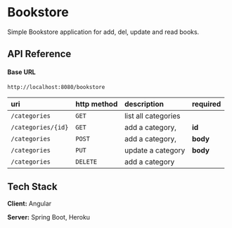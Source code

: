 
# Bookstore

Simple Bookstore application for add, del, update and read books. 

## API Reference

#### Base URL

```http
http://localhost:8080/bookstore
```

| uri | http method     | description                | required
| :-------- | :------- | :------------------------- | -------- |
| `/categories` | `GET` | list all categories | 
| `/categories/{id}` | `GET` | add a category, |**id**  |
| `/categories` | `POST` | add a category, |**body**  |
| `/categories` | `PUT` | update a category|**body**  |
| `/categories` | `DELETE` | add a category |


## Tech Stack

**Client:** Angular

**Server:** Spring Boot, Heroku

